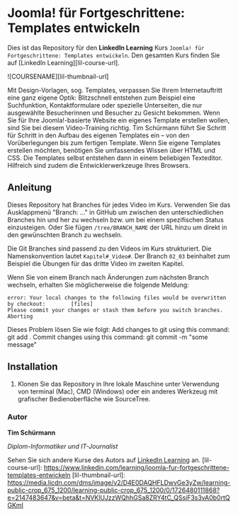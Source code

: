 # Joomla! für Fortgeschrittene: Templates entwickeln

Dies ist das Repository für den **LinkedIn Learning** Kurs `Joomla! für Fortgeschrittene: Templates entwickeln`. Den gesamten Kurs finden Sie auf [LinkedIn Learning][lil-course-url].

![COURSENAME][lil-thumbnail-url] 

Mit Design-Vorlagen, sog. Templates, verpassen Sie Ihrem Internetauftritt eine ganz eigene Optik: Blitzschnell entstehen zum Beispiel eine Suchfunktion, Kontaktformulare oder spezielle Unterseiten, die nur ausgewählte Besucherinnen und Besucher zu Gesicht bekommen. Wenn Sie für Ihre Joomla!-basierte Website ein eigenes Template erstellen wollen, sind Sie bei diesem Video-Training richtig. Tim Schürmann führt Sie Schritt für Schritt in den Aufbau des eigenen Templates ein – von den Vorüberlegungen bis zum fertigen Template. 
Wenn Sie eigene Templates erstellen möchten, benötigen Sie umfassendes Wissen über HTML und CSS. Die Templates selbst entstehen dann in einem beliebigen Texteditor. Hilfreich sind zudem die Entwicklerwerkzeuge Ihres Browsers.

## Anleitung

Dieses Repository hat Branches für jedes Video im Kurs. Verwenden Sie das Ausklappmenü "Branch: ..." in GitHub um zwischen den unterschiedlichen Branches hin und her zu wechseln bzw. um bei einem spezifischen Status einzusteigen. Oder Sie fügen `/tree/BRANCH_NAME` der URL hinzu um direkt in den gewünschten Branch zu wechseln.

Die Git Branches sind passend zu den Videos im Kurs strukturiert. Die Namenskonvention lautet `Kapitel#_Video#`. Der Branch `02_03` beinhaltet zum Beispiel die Übungen für das dritte Video im zweiten Kapitel. 

Wenn Sie von einem Branch nach Änderungen zum nächsten Branch wechseln, erhalten Sie möglicherweise die folgende Meldung:

```
error: Your local changes to the following files would be overwritten by checkout:        [files]
Please commit your changes or stash them before you switch branches.
Aborting
```

Dieses Problem lösen Sie wie folgt:
    Add changes to git using this command: git add .
    Commit changes using this command: git commit -m "some message"

## Installation

1. Klonen Sie das Repository in Ihre lokale Maschine unter Verwendung von terminal (Mac), CMD (Windows) oder ein anderes Werkzeug mit grafischer Bedienoberfläche wie SourceTree.

### Autor

**Tim Schürmann**

_Diplom-Informatiker und IT-Journalist_

Sehen Sie sich andere Kurse des Autors auf [LinkedIn Learning](https://www.linkedin.com/learning/instructors/tim-schurmann) an.
[lil-course-url]: https://www.linkedin.com/learning/joomla-fur-fortgeschrittene-templates-entwickeln
[lil-thumbnail-url]: https://media.licdn.com/dms/image/v2/D4E0DAQHFLDwvGe3yZw/learning-public-crop_675_1200/learning-public-crop_675_1200/0/1726480111868?e=2147483647&v=beta&t=NVKlUJzzWQhhGSa8ZRY4tC_QSsjF3s3vA0b0rtQGKmI
